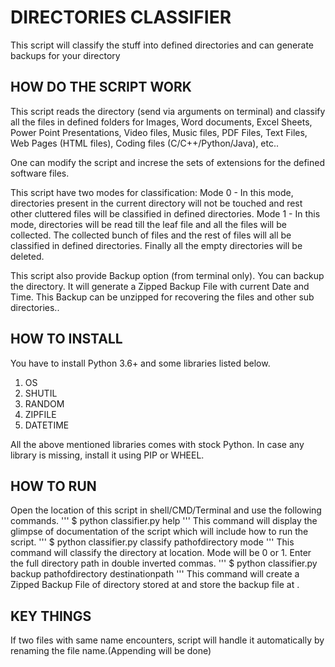 # DIRECTORIES CLASSIFIER

This script will classify the stuff into defined directories and can generate backups for your directory

## HOW DO THE SCRIPT WORK

This script reads the directory (send via arguments on terminal) and classify all the files in defined folders for Images, Word documents, Excel Sheets, Power Point Presentations, Video files, Music files, PDF Files, Text Files, Web Pages (HTML files), Coding files (C/C++/Python/Java), etc..

One can modify the script and increse the sets of extensions for the defined software files. 

This script have two modes for classification:
Mode 0 - In this mode, directories present in the current directory will not be touched and rest other cluttered files will be classified in defined directories.
Mode 1 - In this mode, directories will be read till the leaf file and all the files will be collected. The collected bunch of files and the rest of files will all be classified in defined directories. Finally all the empty directories will be deleted.

This script also provide Backup option (from terminal only). You can backup the directory. It will generate a Zipped Backup File with current Date and Time. This Backup can be unzipped for recovering the files and other sub directories..

## HOW TO INSTALL 

You have to install Python 3.6+ and some libraries listed below.

1. OS
2. SHUTIL
3. RANDOM
4. ZIPFILE
5. DATETIME

All the above mentioned libraries comes with stock Python. In case any library is missing, install it using PIP or WHEEL.

## HOW TO RUN

Open the location of this script in shell/CMD/Terminal and use the following commands.
'''
$ python classifier.py help
'''
This command will display the glimpse of documentation of the script which will include how to run the script.
'''
$ python classifier.py classify pathofdirectory mode
'''
This command will classify the directory at <pathofdirectory> location. Mode will be 0 or 1. Enter the full directory path in double inverted commas.
'''
$ python classifier.py backup pathofdirectory destinationpath
'''
This command will create a Zipped Backup File of directory stored at <pathofdirectory> and store the backup file at <destinationpath>.

## KEY THINGS

If two files with same name encounters, script will handle it automatically by renaming the file name.(Appending will be done)



  


